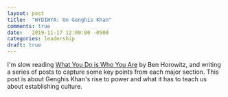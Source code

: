 ```yaml
---
layout: post
title:  "WYDIWYA: On Genghis Khan"
comments: true
date:   2019-11-17 12:00:00 -0500
categories: leadership
draft: true
---
```


I'm slow reading [What You Do is Who You Are](https://www.amazon.com/What-You-Do-Who-Are-ebook/dp/B07NVN4QCM) by Ben Horowitz, and writing a series of posts to capture some key points from each major section. This post is about Genghis Khan's rise to power and what it has to teach us about establishing culture.



